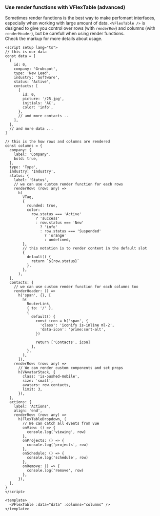### Use render functions with VFlexTable (advanced)

Sometimes render functions is the best way to make perfomant interfaces,
especially when working with large amount of data.
`<VFlexTable />` is designed to give you control over rows (with `renderRow`)
and columns (with `renderHeader`),
but be carefull when using render functions.  
Check the markup for more details about usage.

<!--code-->

```vue
<script setup lang="ts">
// this is our data
const data = [
  {
    id: 0,
    company: 'Grubspot',
    type: 'New Lead',
    industry: 'Software',
    status: 'Active',
    contacts: [
      {
        id: 0,
        picture: '/25.jpg',
        initials: 'AC',
        color: 'info',
      },
      // and more contacts ..
    ],
  },
  // and more data ...
]

// this is the how rows and columns are rendered
const columns = {
  company: {
    label: 'Company',
    bold: true,
  },
  type: 'Type',
  industry: 'Industry',
  status: {
    label: 'Status',
    // we can use custom render function for each rows
    renderRow: (row: any) =>
      h(
        VTag,
        {
          rounded: true,
          color:
            row.status === 'Active'
              ? 'success'
              : row.status === 'New'
                ? 'info'
                : row.status === 'Suspended'
                  ? 'orange'
                  : undefined,
        },
        // this notation is to render content in the default slot
        {
          default() {
            return `${row.status}`
          },
        },
      ),
  },
  contacts: {
    // we can use custom render function for each columns too
    renderHeader: () =>
      h('span', {}, [
        h(
          RouterLink,
          { to: '/' },
          {
            default() {
              const icon = h('span', {
                'class': 'iconify is-inline ml-2',
                'data-icon': 'prime:sort-alt',
              })

              return ['Contacts', icon]
            },
          },
        ),
      ]),
    renderRow: (row: any) =>
      // We can render custom components and set props
      h(VAvatarStack, {
        class: 'is-pushed-mobile',
        size: 'small',
        avatars: row.contacts,
        limit: 3,
      }),
  },
  actions: {
    label: 'Actions',
    align: 'end',
    renderRow: (row: any) =>
      h(FlexTableDropdown, {
        // We can catch all events from vue
        onView: () => {
          console.log('viewing', row)
        },
        onProjects: () => {
          console.log('projects', row)
        },
        onSchedule: () => {
          console.log('schedule', row)
        },
        onRemove: () => {
          console.log('remove', row)
        },
      }),
  },
}
</script>

<template>
  <VFlexTable :data="data" :columns="columns" />
</template>
```

<!--/code-->
